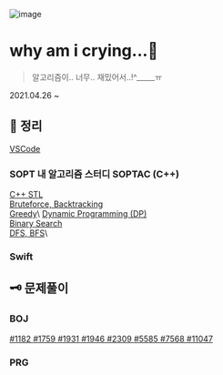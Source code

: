 ![image](https://user-images.githubusercontent.com/28949235/116024387-0d5f1e80-a689-11eb-8224-3f4e3ca4f75f.png)

# why am i crying...🥲

> 알고리즘이.. 너무.. 재밌어서..!^_____ㅠ

2021.04.26 ~

## 📓 정리

[VSCode](https://github.com/iamcho2/why-am-i-crying/blob/main/contents/C%2B%2B/VSCode.md)

### SOPT 내 알고리즘 스터디 SOPTAC (C++)

[C++ STL](https://github.com/iamcho2/why-am-i-crying/blob/main/contents/SOPTAC/C%2B%2BSTL.md)\
[Bruteforce, Backtracking](https://github.com/iamcho2/why-am-i-crying/blob/main/contents/SOPTAC/Bruteforce-Backtracking.md)\
[Greedy](https://github.com/iamcho2/why-am-i-crying/blob/main/contents/SOPTAC/Greedy.md)\ 
[Dynamic Programming (DP)](https://github.com/iamcho2/why-am-i-crying/blob/main/contents/SOPTAC/Dynamic-Programming.md)\
[Binary Search](https://github.com/iamcho2/why-am-i-crying/blob/main/contents/SOPTAC/Binary-Search.md)\
[DFS, BFS](https://github.com/iamcho2/why-am-i-crying/blob/main/contents/SOPTAC/DFS-BFS.md)\

### Swift 



## 🗝 문제풀이

### BOJ
[#1182 ](https://github.com/iamcho2/why-am-i-crying/tree/main/solutions/BOJ-1182/BOJ-1182.md)
[#1759 ](https://github.com/iamcho2/why-am-i-crying/blob/main/solutions/BOJ-1759/BOJ-1759.md)
[#1931 ](https://github.com/iamcho2/why-am-i-crying/blob/main/solutions/BOJ-1931/BOJ-1931.md)
[#1946 ](https://github.com/iamcho2/why-am-i-crying/blob/main/solutions/BOJ-1946/BOJ-1946.md)
[#2309 ](https://github.com/iamcho2/why-am-i-crying/blob/main/solutions/BOJ-2309/BOJ-2309.md)
[#5585 ](https://github.com/iamcho2/why-am-i-crying/blob/main/solutions/BOJ-5585/BOJ-5585.md)
[#7568 ](https://github.com/iamcho2/why-am-i-crying/blob/main/solutions/BOJ-7568/BOJ-7568.md)
[#11047 ](https://github.com/iamcho2/why-am-i-crying/tree/main/solutions/BOJ-11047/BOJ-11047.md)



### PRG


